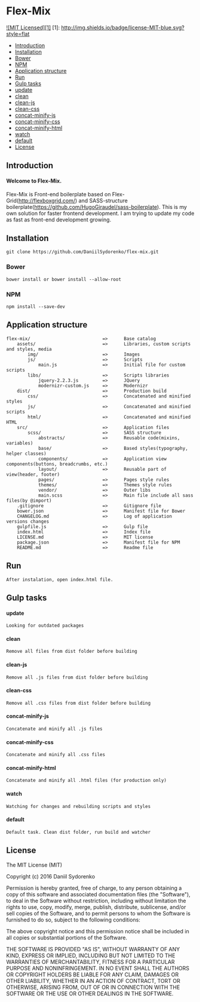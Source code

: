 Flex-Mix
========

[![MIT Licensed][1]](#license)
[1]: http://img.shields.io/badge/license-MIT-blue.svg?style=flat

- [Introduction](#introduction)
- [Installation](#installation)
 - [Bower](#bower)
 - [NPM](#npm)
- [Application structure](#application-structure)
- [Run](#run)
- [Gulp tasks](#gulp-tasks)
 - [update](#update)
 - [clean](#clean)
 - [clean-js](#clean-js)
 - [clean-css](#clean-css)
 - [concat-minify-js](#concat-minify-js)
 - [concat-minify-css](#concat-minify-css)
 - [concat-minify-html](#concat-minify-html)
 - [watch](#watch)
 - [default](#default)
- [License](#license)

## Introduction
#### Welcome to Flex-Mix. 
Flex-Mix is Front-end boilerplate based on Flex-Grid(http://flexboxgrid.com/) and SASS-structure boilerplate(https://github.com/HugoGiraudel/sass-boilerplate). 
This is my own solution for faster frontend development. I am trying to update my code as fast as front-end development growing.

## Installation
```
git clone https://github.com/DaniilSydorenko/flex-mix.git
```

### Bower 

```
bower install or bower install --allow-root
```

### NPM

```
npm install --save-dev
```

## Application structure

```
flex-mix/                           =>      Base catalog              
    assets/                         =>      Libraries, custom scripts and styles, media
        img/                        =>      Images
        js/                         =>      Scripts
            main.js                 =>      Initial file for custom scripts    
        libs/                       =>      Scripts libraries
            jquery-2.2.3.js         =>      JQuery
            modernizr-custom.js     =>      Modernizr
    dist/                           =>      Production build
        css/                        =>      Concatenated and minified styles
        js/                         =>      Concatenated and minified scripts
        html/                       =>      Concatenated and minified HTML
    src/                            =>      Application files
        scss/                       =>      SASS structure
            abstracts/              =>      Reusable code(mixins, variables)
            base/                   =>      Based styles(typography, helper classes)
            components/             =>      Application view components(buttons, breadcrumbs, etc.) 
            layout/                 =>      Reusable part of view(header, footer)
            pages/                  =>      Pages style rules
            themes/                 =>      Themes style rules
            vendor/                 =>      Outer libs
            main.scss               =>      Main file include all sass files(by @import)
    .gitignore                      =>      Gitignore file
    bower.json                      =>      Manifest file for Bower
    CHANGELOG.md                    =>      Log of application versions changes
    gulpfile.js                     =>      Gulp file
    index.html                      =>      Index file
    LICENSE.md                      =>      MIT license
    package.json                    =>      Manifest file for NPM
    README.md                       =>      Readme file
```

## Run

```
After instalation, open index.html file.
```

## Gulp tasks

#### update
```
Looking for outdated packages
```

#### clean
```
Remove all files from dist folder before building
```

#### clean-js
```
Remove all .js files from dist folder before building
```

#### clean-css
```
Remove all .css files from dist folder before building
```

#### concat-minify-js
```
Concatenate and minify all .js files
```

#### concat-minify-css
```
Concatenate and minify all .css files
```

#### concat-minify-html
```
Concatenate and minify all .html files (for production only)
```

#### watch
```
Watching for changes and rebuilding scripts and styles
```

#### default
```
Default task. Clean dist folder, run build and watcher
```

License
-------

The MIT License (MIT)

Copyright (c) 2016 Daniil Sydorenko

Permission is hereby granted, free of charge, to any person obtaining a copy of this software and associated
documentation files (the "Software"), to deal in the Software without restriction, including without limitation
the rights to use, copy, modify, merge, publish, distribute, sublicense, and/or sell copies of the Software,
and to permit persons to whom the Software is furnished to do so, subject to the following conditions:

The above copyright notice and this permission notice shall be included in all copies or substantial
portions of the Software.

THE SOFTWARE IS PROVIDED "AS IS", WITHOUT WARRANTY OF ANY KIND, EXPRESS OR IMPLIED, INCLUDING BUT NOT LIMITED
TO THE WARRANTIES OF MERCHANTABILITY, FITNESS FOR A PARTICULAR PURPOSE AND NONINFRINGEMENT. IN NO EVENT SHALL
THE AUTHORS OR COPYRIGHT HOLDERS BE LIABLE FOR ANY CLAIM, DAMAGES OR OTHER LIABILITY, WHETHER IN AN ACTION OF
CONTRACT, TORT OR OTHERWISE, ARISING FROM, OUT OF OR IN CONNECTION WITH THE SOFTWARE OR THE USE OR OTHER
DEALINGS IN THE SOFTWARE.